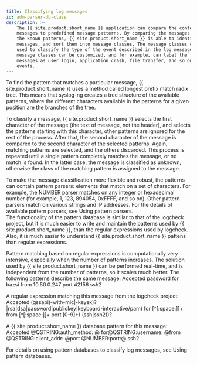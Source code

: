 ```yaml
---
title: Classifying log messages
id: adm-parser-db-class
description: >-
    The {{ site.product.short_name }} application can compare the contents of the received log
    messages to predefined message patterns. By comparing the messages to
    the known patterns, {{ site.product.short_name }} is able to identify the exact type of the
    messages, and sort them into message classes. The message classes can be
    used to classify the type of the event described in the log message. The
    message classes can be customized, and for example, can label the
    messages as user login, application crash, file transfer, and so on
    events.
---
```


To find the pattern that matches a particular message, {{ site.product.short_name }} uses a
method called longest prefix match radix tree. This means that syslog-ng
creates a tree structure of the available patterns, where the different
characters available in the patterns for a given position are the
branches of the tree.

To classify a message, {{ site.product.short_name }} selects the first character of the
message (the text of message, not the header), and selects the patterns
starting with this character, other patterns are ignored for the rest of
the process. After that, the second character of the message is compared
to the second character of the selected patterns. Again, matching
patterns are selected, and the others discarded. This process is
repeated until a single pattern completely matches the message, or no
match is found. In the latter case, the message is classified as
unknown, otherwise the class of the matching pattern is assigned to the
message.

To make the message classification more flexible and robust, the
patterns can contain pattern parsers: elements that match on a set of
characters. For example, the NUMBER parser matches on any integer or
hexadecimal number (for example, 1, 123, 894054, 0xFFFF, and so on).
Other pattern parsers match on various strings and IP addresses. For the
details of available pattern parsers, see
Using pattern parsers.  
The functionality of the pattern database is similar to that of the
logcheck project, but it is much easier to write and maintain the
patterns used by {{ site.product.short_name }}, than the regular expressions used by
logcheck. Also, it is much easier to understand {{ site.product.short_name }} pattens than
regular expressions.

Pattern matching based on regular expressions is computationally very
intensive, especially when the number of patterns increases. The
solution used by {{ site.product.short_name }} can be performed real-time, and is
independent from the number of patterns, so it scales much better. The
following patterns describe the same message: Accepted password for
bazsi from 10.50.0.247 port 42156 ssh2

A regular expression matching this message from the logcheck project:
Accepted
(gssapi(-with-mic\|-keyex)?\|rsa\|dsa\|password\|publickey\|keyboard-interactive/pam)
for \[\^\[:space:\]\]+ from \[\^\[:space:\]\]+ port \[0-9\]+(
(ssh\|ssh2))?

A {{ site.product.short_name }} database pattern for this message: Accepted
@QSTRING:auth\_method: @ for@QSTRING:username: @from
@QSTRING:client\_addr: @port @NUMBER:port:@ ssh2

For details on using pattern databases to classify log messages, see
Using pattern databases.
